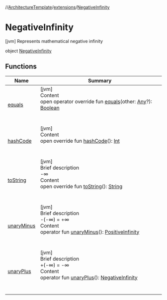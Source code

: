 //[ArchitectureTemplate](../../index.md)/[extensions](../index.md)/[NegativeInfinity](index.md)



# NegativeInfinity  
 [jvm] Represents mathematical negative infinity  
  
object [NegativeInfinity](index.md)   


## Functions  
  
|  Name|  Summary| 
|---|---|
| [equals](https://kotlinlang.org/api/latest/jvm/stdlib/kotlin/-any/equals.html)| [jvm]  <br>Content  <br>open operator override fun [equals](https://kotlinlang.org/api/latest/jvm/stdlib/kotlin/-any/equals.html)(other: [Any](https://kotlinlang.org/api/latest/jvm/stdlib/kotlin/-any/index.html)?): [Boolean](https://kotlinlang.org/api/latest/jvm/stdlib/kotlin/-boolean/index.html)  <br><br><br>
| [hashCode](https://kotlinlang.org/api/latest/jvm/stdlib/kotlin/-any/hash-code.html)| [jvm]  <br>Content  <br>open override fun [hashCode](https://kotlinlang.org/api/latest/jvm/stdlib/kotlin/-any/hash-code.html)(): [Int](https://kotlinlang.org/api/latest/jvm/stdlib/kotlin/-int/index.html)  <br><br><br>
| [toString](to-string.md)| [jvm]  <br>Brief description  <br>-∞  <br>Content  <br>open override fun [toString](to-string.md)(): [String](https://kotlinlang.org/api/latest/jvm/stdlib/kotlin/-string/index.html)  <br><br><br>
| [unaryMinus](unary-minus.md)| [jvm]  <br>Brief description  <br>-(-∞) = +∞  <br>Content  <br>operator fun [unaryMinus](unary-minus.md)(): [PositiveInfinity](../-positive-infinity/index.md)  <br><br><br>
| [unaryPlus](unary-plus.md)| [jvm]  <br>Brief description  <br>+(-∞) = -∞  <br>Content  <br>operator fun [unaryPlus](unary-plus.md)(): [NegativeInfinity](index.md)  <br><br><br>

